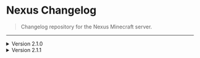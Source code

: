 # Nexus Changelog
> Changelog repository for the Nexus Minecraft server.
---
<details>
<summary>Version 2.1.0</summary>

    SERVER RESET
  
    plugins
  
    Added Grim Anticheat 2.3.35
    Updated Geyser-Spigot & Floodgate-Spigot for better bedrock support
    Added Harbor plugin
  
    datapacks
  
    Added AFK display
    Added anti-enderman grief
    Added double shulker shells
    Added unlock all recipes

</details>

<details>
<summary>Version 2.1.1</summary>

    Bug fix
  
    Permanently removed auto-upgrades to help with constant restarting

</details>
